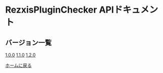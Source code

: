# RezxisPluginChecker APIドキュメント
## バージョン一覧
[1.0.0](https://iku55.github.io/RezxisPluginChecker/docs/1.0.0/)
[1.1.0](https://iku55.github.io/RezxisPluginChecker/docs/1.1.0/)
[1.2.0](https://iku55.github.io/RezxisPluginChecker/docs/1.2.0/)

[ホームに戻る](https://iku55.github.io/RezxisPluginChecker/)
